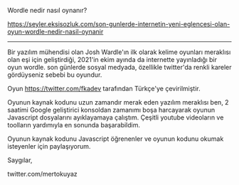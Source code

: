 Wordle nedir nasıl oynanır?

https://seyler.eksisozluk.com/son-gunlerde-internetin-yeni-eglencesi-olan-oyun-wordle-nedir-nasil-oynanir

----------------------------------------------------

Bir yazılım mühendisi olan Josh Wardle'ın ilk olarak kelime oyunları meraklısı olan eşi için geliştirdiği, 2021'in ekim ayında da internette yayınladığı bir oyun wordle. son günlerde sosyal medyada, özellikle twitter'da renkli kareler gördüyseniz sebebi bu oyundur.

Oyun https://twitter.com/fkadev tarafından Türkçe'ye çevirilmiştir.

Oyunun kaynak kodunu uzun zamandır merak eden yazılım meraklısı ben, 2 saatimi Google geliştirici konsoldan zamanımı boşa harcayarak oyunun Javascript dosyalarını ayıklayamaya çalıştım. Çeşitli youtube videoların ve toolların yardımıyla en sonunda başarabildim.

Oyunun kaynak kodunu Javascript öğrenenler ve oyunun kodunu okumak isteyenler için paylaşıyorum. 

Saygılar,

twitter.com/mertokuyaz

